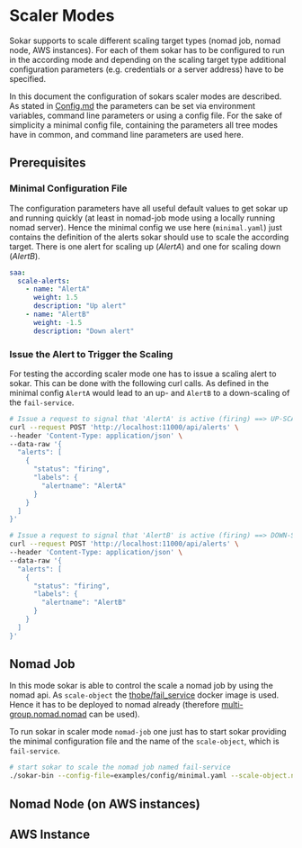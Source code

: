 # Scaler Modes

Sokar supports to scale different scaling target types (nomad job, nomad node, AWS instances). For each of them sokar has to be configured to run in the according mode and depending on the scaling target type additional configuration parameters (e.g. credentials or a server address) have to be specified.

In this document the configuration of sokars scaler modes are described. As stated in [Config.md](../config/Config.md) the parameters can be set via environment variables, command line parameters or using a config file. For the sake of simplicity a minimal config file, containing the parameters all tree modes have in common, and command line parameters are used here.

## Prerequisites

### Minimal Configuration File

The configuration parameters have all useful default values to get sokar up and running quickly (at least in nomad-job mode using a locally running nomad server). Hence the minimal config we use here (`minimal.yaml`) just contains the definition of the alerts sokar should use to scale the according target. There is one alert for scaling up (_AlertA_) and one for scaling down (_AlertB_).

```yaml
saa:
  scale-alerts:
    - name: "AlertA"
      weight: 1.5
      description: "Up alert"
    - name: "AlertB"
      weight: -1.5
      description: "Down alert"
```

### Issue the Alert to Trigger the Scaling

For testing the according scaler mode one has to issue a scaling alert to sokar. This can be done with the following curl calls.
As defined in the minimal config `AlertA` would lead to an up- and `AlertB` to a down-scaling of the `fail-service`.

```bash
# Issue a request to signal that 'AlertA' is active (firing) ==> UP-SCALING
curl --request POST 'http://localhost:11000/api/alerts' \
--header 'Content-Type: application/json' \
--data-raw '{
  "alerts": [
    {
      "status": "firing",
      "labels": {
        "alertname": "AlertA"
      }
    }
  ]
}'

# Issue a request to signal that 'AlertB' is active (firing) ==> DOWN-SCALING
curl --request POST 'http://localhost:11000/api/alerts' \
--header 'Content-Type: application/json' \
--data-raw '{
  "alerts": [
    {
      "status": "firing",
      "labels": {
        "alertname": "AlertB"
      }
    }
  ]
}'
```

## Nomad Job

In this mode sokar is able to control the scale a nomad job by using the nomad api. As `scale-object` the [thobe/fail_service](https://hub.docker.com/r/thobe/fail_service) docker image is used. Hence it has to be deployed to nomad already (therefore [multi-group.nomad.nomad](../examples/multi-group.nomad) can be used).

To run sokar in scaler mode `nomad-job` one just has to start sokar providing the minimal configuration file and the name of the `scale-object`, which is `fail-service`.

```bash
# start sokar to scale the nomad job named fail-service
./sokar-bin --config-file=examples/config/minimal.yaml --scale-object.name="fail-service"
```

## Nomad Node (on AWS instances)

## AWS Instance
